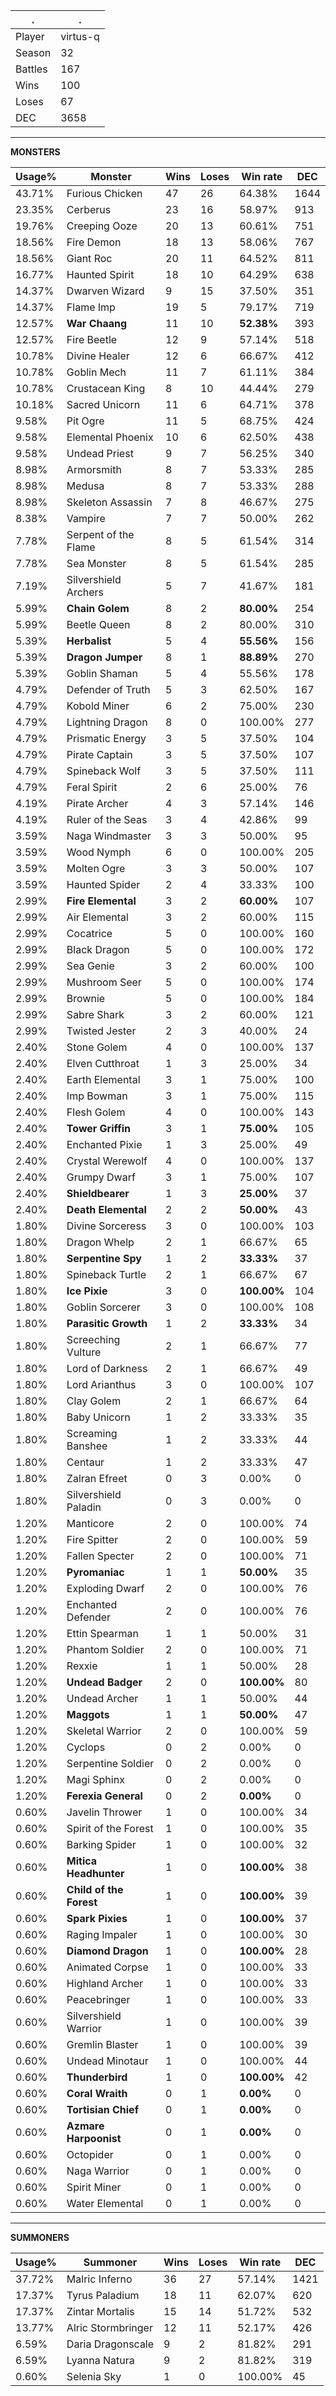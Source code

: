 .|.
|-|-
Player|virtus-q
Season|32
Battles|167
Wins|100
Loses|67
DEC|3658

---
**MONSTERS**

Usage%|Monster|Wins|Loses|Win rate|DEC|
-|-|-|-|-|-|
43.71%|Furious Chicken|47|26|64.38%|1644|
23.35%|Cerberus|23|16|58.97%|913|
19.76%|Creeping Ooze|20|13|60.61%|751|
18.56%|Fire Demon|18|13|58.06%|767|
18.56%|Giant Roc|20|11|64.52%|811|
16.77%|Haunted Spirit|18|10|64.29%|638|
14.37%|Dwarven Wizard|9|15|37.50%|351|
14.37%|Flame Imp|19|5|79.17%|719|
12.57%|**War Chaang**|11|10|**52.38%**|393|
12.57%|Fire Beetle|12|9|57.14%|518|
10.78%|Divine Healer|12|6|66.67%|412|
10.78%|Goblin Mech|11|7|61.11%|384|
10.78%|Crustacean King|8|10|44.44%|279|
10.18%|Sacred Unicorn|11|6|64.71%|378|
9.58%|Pit Ogre|11|5|68.75%|424|
9.58%|Elemental Phoenix|10|6|62.50%|438|
9.58%|Undead Priest|9|7|56.25%|340|
8.98%|Armorsmith|8|7|53.33%|285|
8.98%|Medusa|8|7|53.33%|288|
8.98%|Skeleton Assassin|7|8|46.67%|275|
8.38%|Vampire|7|7|50.00%|262|
7.78%|Serpent of the Flame|8|5|61.54%|314|
7.78%|Sea Monster|8|5|61.54%|285|
7.19%|Silvershield Archers|5|7|41.67%|181|
5.99%|**Chain Golem**|8|2|**80.00%**|254|
5.99%|Beetle Queen|8|2|80.00%|310|
5.39%|**Herbalist**|5|4|**55.56%**|156|
5.39%|**Dragon Jumper**|8|1|**88.89%**|270|
5.39%|Goblin Shaman|5|4|55.56%|178|
4.79%|Defender of Truth|5|3|62.50%|167|
4.79%|Kobold Miner|6|2|75.00%|230|
4.79%|Lightning Dragon|8|0|100.00%|277|
4.79%|Prismatic Energy|3|5|37.50%|104|
4.79%|Pirate Captain|3|5|37.50%|107|
4.79%|Spineback Wolf|3|5|37.50%|111|
4.79%|Feral Spirit|2|6|25.00%|76|
4.19%|Pirate Archer|4|3|57.14%|146|
4.19%|Ruler of the Seas|3|4|42.86%|99|
3.59%|Naga Windmaster|3|3|50.00%|95|
3.59%|Wood Nymph|6|0|100.00%|205|
3.59%|Molten Ogre|3|3|50.00%|107|
3.59%|Haunted Spider|2|4|33.33%|100|
2.99%|**Fire Elemental**|3|2|**60.00%**|107|
2.99%|Air Elemental|3|2|60.00%|115|
2.99%|Cocatrice|5|0|100.00%|160|
2.99%|Black Dragon|5|0|100.00%|172|
2.99%|Sea Genie|3|2|60.00%|100|
2.99%|Mushroom Seer|5|0|100.00%|174|
2.99%|Brownie|5|0|100.00%|184|
2.99%|Sabre Shark|3|2|60.00%|121|
2.99%|Twisted Jester|2|3|40.00%|24|
2.40%|Stone Golem|4|0|100.00%|137|
2.40%|Elven Cutthroat|1|3|25.00%|34|
2.40%|Earth Elemental|3|1|75.00%|100|
2.40%|Imp Bowman|3|1|75.00%|115|
2.40%|Flesh Golem|4|0|100.00%|143|
2.40%|**Tower Griffin**|3|1|**75.00%**|105|
2.40%|Enchanted Pixie|1|3|25.00%|49|
2.40%|Crystal Werewolf|4|0|100.00%|137|
2.40%|Grumpy Dwarf|3|1|75.00%|107|
2.40%|**Shieldbearer**|1|3|**25.00%**|37|
2.40%|**Death Elemental**|2|2|**50.00%**|43|
1.80%|Divine Sorceress|3|0|100.00%|103|
1.80%|Dragon Whelp|2|1|66.67%|65|
1.80%|**Serpentine Spy**|1|2|**33.33%**|37|
1.80%|Spineback Turtle|2|1|66.67%|67|
1.80%|**Ice Pixie**|3|0|**100.00%**|104|
1.80%|Goblin Sorcerer|3|0|100.00%|108|
1.80%|**Parasitic Growth**|1|2|**33.33%**|34|
1.80%|Screeching Vulture|2|1|66.67%|77|
1.80%|Lord of Darkness|2|1|66.67%|49|
1.80%|Lord Arianthus|3|0|100.00%|107|
1.80%|Clay Golem|2|1|66.67%|64|
1.80%|Baby Unicorn|1|2|33.33%|35|
1.80%|Screaming Banshee|1|2|33.33%|44|
1.80%|Centaur|1|2|33.33%|47|
1.80%|Zalran Efreet|0|3|0.00%|0|
1.80%|Silvershield Paladin|0|3|0.00%|0|
1.20%|Manticore|2|0|100.00%|74|
1.20%|Fire Spitter|2|0|100.00%|59|
1.20%|Fallen Specter|2|0|100.00%|71|
1.20%|**Pyromaniac**|1|1|**50.00%**|35|
1.20%|Exploding Dwarf|2|0|100.00%|76|
1.20%|Enchanted Defender|2|0|100.00%|76|
1.20%|Ettin Spearman|1|1|50.00%|31|
1.20%|Phantom Soldier|2|0|100.00%|71|
1.20%|Rexxie|1|1|50.00%|28|
1.20%|**Undead Badger**|2|0|**100.00%**|80|
1.20%|Undead Archer|1|1|50.00%|44|
1.20%|**Maggots**|1|1|**50.00%**|47|
1.20%|Skeletal Warrior|2|0|100.00%|59|
1.20%|Cyclops|0|2|0.00%|0|
1.20%|Serpentine Soldier|0|2|0.00%|0|
1.20%|Magi Sphinx|0|2|0.00%|0|
1.20%|**Ferexia General**|0|2|**0.00%**|0|
0.60%|Javelin Thrower|1|0|100.00%|34|
0.60%|Spirit of the Forest|1|0|100.00%|35|
0.60%|Barking Spider|1|0|100.00%|32|
0.60%|**Mitica Headhunter**|1|0|**100.00%**|38|
0.60%|**Child of the Forest**|1|0|**100.00%**|39|
0.60%|**Spark Pixies**|1|0|**100.00%**|37|
0.60%|Raging Impaler|1|0|100.00%|30|
0.60%|**Diamond Dragon**|1|0|**100.00%**|28|
0.60%|Animated Corpse|1|0|100.00%|33|
0.60%|Highland Archer|1|0|100.00%|33|
0.60%|Peacebringer|1|0|100.00%|33|
0.60%|Silvershield Warrior|1|0|100.00%|39|
0.60%|Gremlin Blaster|1|0|100.00%|39|
0.60%|Undead Minotaur|1|0|100.00%|44|
0.60%|**Thunderbird**|1|0|**100.00%**|42|
0.60%|**Coral Wraith**|0|1|**0.00%**|0|
0.60%|**Tortisian Chief**|0|1|**0.00%**|0|
0.60%|**Azmare Harpoonist**|0|1|**0.00%**|0|
0.60%|Octopider|0|1|0.00%|0|
0.60%|Naga Warrior|0|1|0.00%|0|
0.60%|Spirit Miner|0|1|0.00%|0|
0.60%|Water Elemental|0|1|0.00%|0|

---
**SUMMONERS**

Usage%|Summoner|Wins|Loses|Win rate|DEC|
-|-|-|-|-|-|
37.72%|Malric Inferno|36|27|57.14%|1421|
17.37%|Tyrus Paladium|18|11|62.07%|620|
17.37%|Zintar Mortalis|15|14|51.72%|532|
13.77%|Alric Stormbringer|12|11|52.17%|426|
6.59%|Daria Dragonscale|9|2|81.82%|291|
6.59%|Lyanna Natura|9|2|81.82%|319|
0.60%|Selenia Sky|1|0|100.00%|45|
